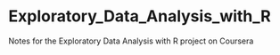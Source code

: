# Exploratory_Data_Analysis_with_R
Notes for the Exploratory Data Analysis with R project on Coursera
